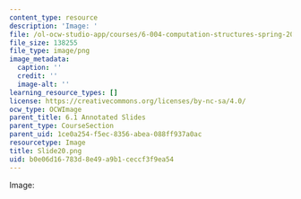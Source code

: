 ```yaml
---
content_type: resource
description: 'Image: '
file: /ol-ocw-studio-app/courses/6-004-computation-structures-spring-2017/b0e06d16783d8e49a9b1ceccf3f9ea54_Slide20.png
file_size: 138255
file_type: image/png
image_metadata:
  caption: ''
  credit: ''
  image-alt: ''
learning_resource_types: []
license: https://creativecommons.org/licenses/by-nc-sa/4.0/
ocw_type: OCWImage
parent_title: 6.1 Annotated Slides
parent_type: CourseSection
parent_uid: 1ce0a254-f5ec-8356-abea-088ff937a0ac
resourcetype: Image
title: Slide20.png
uid: b0e06d16-783d-8e49-a9b1-ceccf3f9ea54
---
```

Image: 
